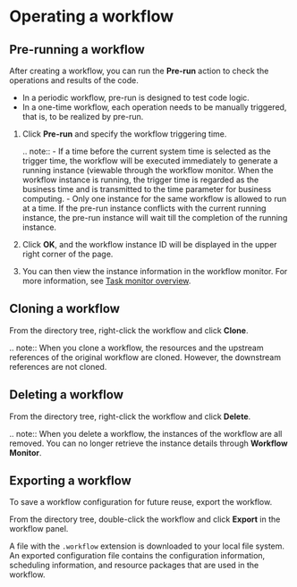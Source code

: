# Operating a workflow

## Pre-running a workflow

After creating a workflow, you can run the **Pre-run** action to check the operations and results of the code.

- In a periodic workflow, pre-run is designed to test code logic.
- In a one-time workflow, each operation needs to be manually triggered, that is, to be realized by pre-run.


1. Click **Pre-run** and specify the workflow triggering time.

   .. note:: - If a time before the current system time is selected as the trigger time, the workflow will be executed immediately to generate a running instance (viewable through the workflow monitor. When the workflow instance is running, the trigger time is regarded as the business time and is transmitted to the time parameter for business computing.
           - Only one instance for the same workflow is allowed to run at a time. If the pre-run instance conflicts with the current running instance, the pre-run instance will wait till the completion of the running instance.

2. Click **OK**, and the workflow instance ID will be displayed in the upper right corner of the page.

3. You can then view the instance information in the workflow monitor. For more information, see [Task monitor overview](../task_monitor/taskmonitor_overview).

## Cloning a workflow

From the directory tree, right-click the workflow and click **Clone**.

.. note:: When you clone a workflow, the resources and the upstream references of the original workflow are cloned. However, the downstream references are not cloned.


## Deleting a workflow

From the directory tree, right-click the workflow and click **Delete**.

.. note:: When you delete a workflow, the instances of the workflow are all removed. You can no longer retrieve the instance details through **Workflow Monitor**.

## Exporting a workflow

To save a workflow configuration for future reuse, export the workflow.

From the directory tree, double-click the workflow and click **Export** in the workflow panel.

A file with the `.workflow` extension is downloaded to your local file system. An exported configuration file contains the configuration information, scheduling information, and resource packages that are used in the workflow.
